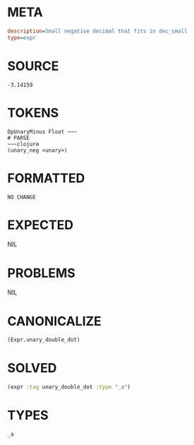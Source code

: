 # META
~~~ini
description=Small negative decimal that fits in dec_small
type=expr
~~~
# SOURCE
~~~roc
-3.14159
~~~
# TOKENS
~~~text
OpUnaryMinus Float ~~~
# PARSE
~~~clojure
(unary_neg <unary>)
~~~
# FORMATTED
~~~roc
NO CHANGE
~~~
# EXPECTED
NIL
# PROBLEMS
NIL
# CANONICALIZE
~~~clojure
(Expr.unary_double_dot)
~~~
# SOLVED
~~~clojure
(expr :tag unary_double_dot :type "_a")
~~~
# TYPES
~~~roc
_a
~~~
